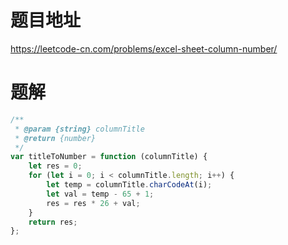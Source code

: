# 题目地址
https://leetcode-cn.com/problems/excel-sheet-column-number/

# 题解
```js
/**
 * @param {string} columnTitle
 * @return {number}
 */
var titleToNumber = function (columnTitle) {
    let res = 0;
    for (let i = 0; i < columnTitle.length; i++) {
        let temp = columnTitle.charCodeAt(i);
        let val = temp - 65 + 1;
        res = res * 26 + val;
    }
    return res;
};
```